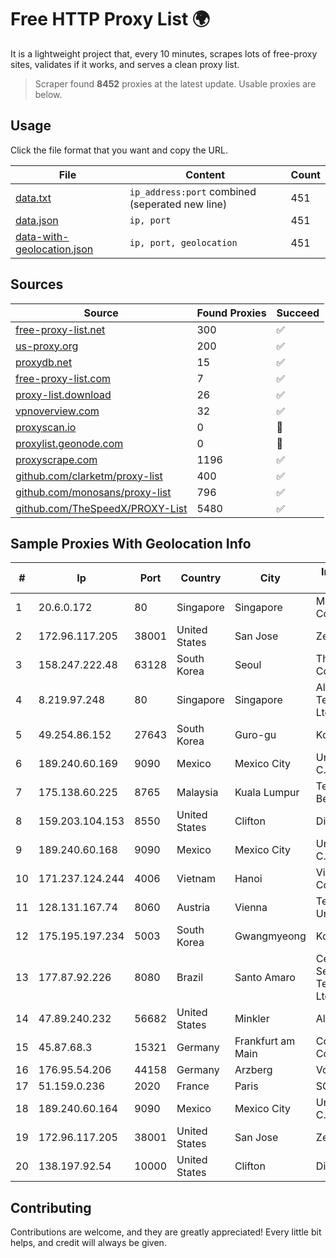 
# Free HTTP Proxy List 🌍

It is a lightweight project that, every 10 minutes, scrapes lots of free-proxy sites, validates if it works, and serves a clean proxy list.


> Scraper found **8452** proxies at the latest update. Usable proxies are below.

## Usage

Click the file format that you want and copy the URL.


|File|Content|Count|
|----|-------|-----|
|[data.txt](https://raw.githubusercontent.com/themiralay/Proxy-List-World/master/data.txt)|`ip_address:port` combined (seperated new line)|451|
|[data.json](https://raw.githubusercontent.com/themiralay/Proxy-List-World/master/data.json)|`ip, port`|451|
|[data-with-geolocation.json](https://raw.githubusercontent.com/themiralay/Proxy-List-World/master/data-with-geolocation.json)|`ip, port, geolocation`|451|

## Sources

|Source|Found Proxies|Succeed|
|------|-------------|-------|
|[free-proxy-list.net](https://free-proxy-list.net)|300|✅|
|[us-proxy.org](https://www.us-proxy.org)|200|✅|
|[proxydb.net](http://proxydb.net)|15|✅|
|[free-proxy-list.com](https://free-proxy-list.com/?page=&port=&type%5B%5D=http&type%5B%5D=https&up_time=0&search=Search)|7|✅|
|[proxy-list.download](https://www.proxy-list.download/HTTP)|26|✅|
|[vpnoverview.com](https://vpnoverview.com/privacy/anonymous-browsing/free-proxy-servers)|32|✅|
|[proxyscan.io](https://www.proxyscan.io)|0|🚫|
|[proxylist.geonode.com](https://proxylist.geonode.com/api/proxy-list?limit=300&page=1&sort_by=lastChecked&sort_type=desc&protocols=http,https)|0|🚫|
|[proxyscrape.com](https://api.proxyscrape.com/v2/?request=displayproxies&protocol=http&timeout=10000&country=all&ssl=all&anonymity=all)|1196|✅|
|[github.com/clarketm/proxy-list](https://raw.githubusercontent.com/clarketm/proxy-list/master/proxy-list-raw.txt)|400|✅|
|[github.com/monosans/proxy-list](https://raw.githubusercontent.com/monosans/proxy-list/main/proxies/http.txt)|796|✅|
|[github.com/TheSpeedX/PROXY-List](https://raw.githubusercontent.com/TheSpeedX/PROXY-List/master/http.txt)|5480|✅|


## Sample Proxies With Geolocation Info

|#|Ip|Port|Country|City|Internet Service Provider|
|-|--|----|-------|----|-------------------------|
|1|20.6.0.172|80|Singapore|Singapore|Microsoft Corporation|
|2|172.96.117.205|38001|United States|San Jose|Zenlayer Inc|
|3|158.247.222.48|63128|South Korea|Seoul|The Constant Company, LLC|
|4|8.219.97.248|80|Singapore|Singapore|Alibaba (US) Technology Co., Ltd.|
|5|49.254.86.152|27643|South Korea|Guro-gu|Korea Telecom|
|6|189.240.60.169|9090|Mexico|Mexico City|Uninet S.A. de C.V.|
|7|175.138.60.225|8765|Malaysia|Kuala Lumpur|Telekom Malaysia Berhad|
|8|159.203.104.153|8550|United States|Clifton|DigitalOcean, LLC|
|9|189.240.60.168|9090|Mexico|Mexico City|Uninet S.A. de C.V.|
|10|171.237.124.244|4006|Vietnam|Hanoi|Viettel Corporation|
|11|128.131.167.74|8060|Austria|Vienna|Technische Universitat Wien|
|12|175.195.197.234|5003|South Korea|Gwangmyeong|Korea Telecom|
|13|177.87.92.226|8080|Brazil|Santo Amaro|Celino Ribeiro Servicos De Telecomunicacoes Ltda|
|14|47.89.240.232|56682|United States|Minkler|Alibaba.com LLC|
|15|45.87.68.3|15321|Germany|Frankfurt am Main|Cogent Communications|
|16|176.95.54.206|44158|Germany|Arzberg|Vodafone GmbH|
|17|51.159.0.236|2020|France|Paris|SCALEWAY|
|18|189.240.60.164|9090|Mexico|Mexico City|Uninet S.A. de C.V.|
|19|172.96.117.205|38001|United States|San Jose|Zenlayer Inc|
|20|138.197.92.54|10000|United States|Clifton|DigitalOcean, LLC|



## Contributing

Contributions are welcome, and they are greatly appreciated! Every
little bit helps, and credit will always be given.

